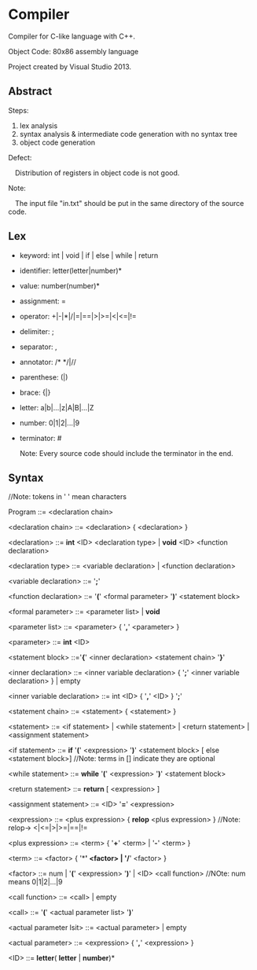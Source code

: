# Compiler

Compiler for C-like language with C++.

Object Code: 80x86 assembly language

Project created by Visual Studio 2013.

## Abstract

Steps:

1. lex analysis
2. syntax analysis & intermediate code generation with no syntax tree
3. object code generation

Defect: 

&ensp;&ensp;Distribution of registers in object code is not good.

Note:

&ensp;&ensp;The input file "in.txt" should be put in the same directory of the source code.

## Lex

- keyword: int | void | if | else | while | return

- identifier: letter(letter|number)*

- value: number(number)*

- assignment: =

- operator: +|-|*|/|=|==|>|>=|<|<=|!=

- delimiter: ;

- separator: ,

- annotator:  /* */|//

- parenthese: (|)

- brace: {|}

- letter: a|b|...|z|A|B|...|Z

- number: 0|1|2|...|9

- terminator: #

  Note: Every source code should include the terminator in the end. 

## Syntax

//Note: tokens in ' ' mean characters

Program ::= &lt;declaration chain&gt;

&lt;declaration chain&gt; ::= &lt;declaration&gt; { &lt;declaration&gt; }

&lt;declaration&gt; ::= **int** &lt;ID&gt; &lt;declaration type&gt; | **void** &lt;ID&gt; &lt;function declaration&gt;

&lt;declaration type&gt; ::= &lt;variable declaration&gt; | &lt;function declaration&gt;

&lt;variable declaration&gt; ::= '**;**'

&lt;function declaration&gt; ::= '**(**' &lt;formal parameter&gt; '**)**' &lt;statement block&gt;

&lt;formal parameter&gt; ::= &lt;parameter list&gt; | **void**

&lt;parameter list&gt; ::= &lt;parameter&gt; { '**,**' &lt;parameter&gt; }

&lt;parameter&gt; ::= **int** &lt;ID&gt;

&lt;statement block&gt; ::='**{**'  &lt;inner declaration&gt; &lt;statement chain&gt; '**}**'

&lt;inner declaration&gt; ::= &lt;inner variable declaration&gt; { '**;**' &lt;inner variable declaration&gt; } | empty

&lt;inner variable declaration&gt; ::= int &lt;ID&gt; { '**,**' &lt;ID&gt; } '**;**'

&lt;statement chain&gt; ::= &lt;statement&gt; { &lt;statement&gt; }

&lt;statement&gt; ::= &lt;if statement&gt; | &lt;while statement&gt; | &lt;return statement&gt; | &lt;assignment statement&gt;

&lt;if statement&gt; ::= **if** '**(**' &lt;expression&gt; '**)**' &lt;statement block&gt; [ else &lt;statement block&gt;]  //Note: terms in [] indicate they are optional

&lt;while statement&gt; ::= **while** '**(**' &lt;expression&gt; '**)**' &lt;statement block&gt;

&lt;return statement&gt; ::= **return** [ &lt;expression&gt; ]

&lt;assignment statement&gt; ::= &lt;ID&gt; '**=**' &lt;expression&gt;

&lt;expression&gt; ::= &lt;plus expression&gt; { **relop** &lt;plus expression&gt; } //Note: relop-> <|<=|>|>=|==|!=

&lt;plus expression&gt; ::= &lt;term&gt; { '**+**' &lt;term&gt; | '**-**' &lt;term&gt; }

&lt;term&gt; ::= &lt;factor&gt; { '*****' &lt;factor&gt; | '**/**' &lt;factor&gt; }

&lt;factor&gt; ::= num | '**(**' &lt;expression&gt; '**)**' | &lt;ID&gt; &lt;call function&gt; //NOte: num means 0|1|2|...|9

&lt;call function&gt; ::= &lt;call&gt; | empty

&lt;call&gt; ::= '**(**' &lt;actual parameter list&gt; '**)**'

&lt;actual parameter lsit&gt; ::= &lt;actual parameter&gt; | empty

&lt;actual parameter&gt; ::= &lt;expression&gt; { '**,**' &lt;expression&gt; }

&lt;ID&gt; ::= **letter**( **letter** | **number**)*

